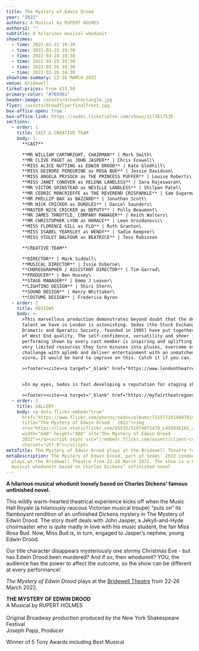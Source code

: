 ```yaml
---
title: The Mystery of Edwin Drood
year: "2022"
authors: A Musical by RUPERT HOLMES
authors2: ""
subtitle: A hilarious musical whodunit
showtimes:
  - time: 2022-03-22 19:30
  - time: 2022-03-23 19:30
  - time: 2022-03-24 19:30
  - time: 2022-03-25 19:30
  - time: 2022-03-26 19:30
  - time: 2022-03-26 14:30
showtime-summary: 22-26 MARCH 2022
venue: bridewell
ticket-prices: From £13.50
primary-color: "#765991"
header-image: /assets/droodrectangle.jpg
flyer: /assets/droodflyerfinalfront.jpg
box-office-open: true
box-office-link: https://sedos.ticketsolve.com/shows/1173617535
sections:
  - order: 1
    title: CAST & CREATIVE TEAM
    body: |-
      **CAST**

      **MR WILLIAM CARTWRIGHT, CHAIRMAN** | Mark Smith\
      **MR CLIVE PAGET as JOHN JASPER** | Chris Foxwell\
      **MISS ALICE NUTTING as EDWIN DROOD** | Kate Gledhill\
      **MISS DEIRDRE PEREGRINE as ROSA BUD** | Jessie Davidson\
      **MISS ANGELA PRYSOCK as THE PRINCESS PUFFER** | Louise Roberts\
      **MISS JANET CONOVER as HELENA LANDLESS** | Sara Rajeswaran\
      **MR VICTOR GRINSTEAD as NEVILLE LANDLESS** | Shilpan Patel\
      **MR CEDRIC MONCRIEFFE as THE REVEREND CRISPARKLE** | Sam Sugarman\
      **MR PHILLIP BAX as BAZZARD** | Jonathan Scott\
      **MR NICK CRICKER as DURDLES** | Daniel Saunders\
      **MASTER NICK CRICKER as DEPUTY** | Polly Beaumont\
      **MR JAMES THROTTLE, COMPANY MANAGER** | Keith Walters\
      **MR CHRISTOPHER LYON as HORACE** | Leon Grozdanovic\
      **MISS FLORENCE GILL as FLO** | Ruth Granton\
      **MISS ISABEL YEARSLEY as WENDY** | Sadie Kempner\
      **MISS VIOLET BALFOUR as BEATRICE** | Tess Robinson

      **CREATIVE TEAM**

      **DIRECTOR** | Mark Siddall\
      **MUSICAL DIRECTOR** | Issie Osborne\
      **CHOREOGRAPHER / ASSISTANT DIRECTOR** | Tim Garrad\
      **PRODUCER** | Ben Hussey\
      **STAGE MANAGER** | Emma J Leaver\
      **LIGHTING DESIGN** | Shiri Stern\
      **SOUND DESIGN** | Henry Whittaker\
      **COSTUME DESIGN** | Frederica Byron
  - order: 2
    title: REVIEWS
    body: >-
      >This marvellous production demonstrates beyond doubt that the depth of
      talent we have in London is astonishing. Sedos (the Stock Exchange
      Dramatic and Operatic Society, founded in 1905) have put together a show
      of West End quality. The self-confidence, versatility and sheer joy of
      performing shown by every cast member is inspiring and uplifting. With
      very limited resources they turn minuses into pluses, overcome every
      challenge with aplomb and deliver entertainment with an unmatched joie de
      vivre… It would be hard to improve on this. Catch it if you can.

      ><footer><cite><a target="_blank" href="https://www.londontheatre1.com/reviews/the-mystery-of-edwin-drood-at-the-bridewell-theatre/?mc_cid=b92ed416ba&mc_eid=UNIQID">The Mystery of Edwin Drood, 2022, London Theatre 1 (****)</a></cite></footer>


      >In my eyes, Sedos is fast developing a reputation for staging shows which easily match the quality of many of the productions that the West End has to offer right now. With a phenomenal cast and perfectly executed musical numbers, it’s no mystery why I found this show so thoroughly entertaining.

      ><footer><cite><a target="_blank" href="https://myfairtheatregoer.com/2022/03/23/review-the-mystery-of-edwin-drood-bridewell-theatre-⋆⋆⋆⋆/">The Mystery of Edwin Drood, 2022, My Fair Theatregoer (****)</a></cite></footer>
  - order: 3
    title: GALLERY
    body: <a data-flickr-embed="true"
      href="https://www.flickr.com/photos/sedos/albums/72157720148070199"
      title="The Mystery of Edwin Drood - 2022"><img
      src="https://live.staticflickr.com/65535/51974073470_c45b9db165_z.jpg"
      width="640" height="480" alt="The Mystery of Edwin Drood -
      2022"></a><script async src="//embedr.flickr.com/assets/client-code.js"
      charset="utf-8"></script>
metaTitle: The Mystery of Edwin Drood plays at the Bridewell Theatre from 22-26 March 2022
metaDescription: The Mystery of Edwin Drood, part of Sedos’ 2022 London season,
  plays at the Bridewell Theatre from 22-26 March 2022. The show is a hilarious
  musical whodunnit based on Charles Dickens’ unfinished novel
---
```

**A hilarious musical whodunit loosely based on Charles Dickens’ famous unfinished novel.**

This wildly warm-hearted theatrical experience kicks off when the Music Hall Royale (a hilariously raucous Victorian musical troupe) “puts on” its flamboyant rendition of an unfinished Dickens mystery in The Mystery of Edwin Drood. The story itself deals with John Jasper, a Jekyll-and-Hyde choirmaster who is quite madly in love with his music student, the fair Miss Rosa Bud. Now, Miss Bud is, in turn, engaged to Jasper’s nephew, young Edwin Drood.

Our title character disappears mysteriously one stormy Christmas Eve - but has Edwin Drood been murdered? And if so, then whodunnit? YOU, the audience has the power to affect the outcome, so the show can be different at every performance!

*The Mystery of Edwin Drood* plays at the [Bridewell Theatre](https://sedos.co.uk/venues/bridewell) from 22-26 March 2022.

**THE MYSTERY OF EDWIN DROOD**\
A Musical by
RUPERT HOLMES\
\
Original Broadway production produced by the New York Shakespeare Festival\
Joseph Papp, Producer

Winner of 5 Tony Awards including Best Musical